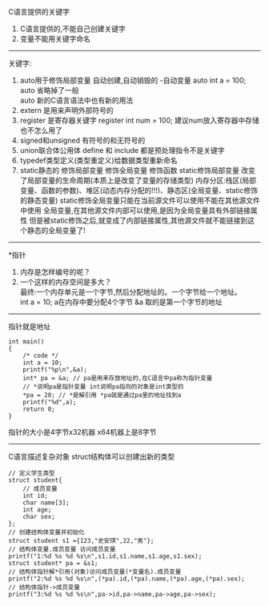 C语言提供的关键字  
1. C语言提供的,不能自己创建关键字  
2. 变量不能用关键字命名  
---
关键字:
1. auto用于修饰局部变量 自动创建,自动销毁的 -自动变量
auto int a = 100; 
auto 省略掉了一般  
auto 新的C语言语法中也有新的用法  
2. extern 是用来声明外部符号的
3. register 是寄存器关键字 register int num = 100; 建议num放入寄存器中存储 也不怎么用了  
4. signed和unsigned 有符号的和无符号的  
5. union联合体公用体 
define 和 include 都是预处理指令不是关键字  
6. typedef类型定义(类型重定义)给数据类型重新命名  
7. static静态的 修饰局部变量 修饰全局变量 修饰函数  static修饰局部变量 改变了局部变量的生命周期(本质上是改变了变量的存储类型) 内存分区:栈区(局部变量、函数的参数)、堆区(动态内存分配的!!!)、静态区(全局变量、static修饰的静态变量)  static修饰全局变量只能在当前源文件可以使用不能在其他源文件中使用
全局变量,在其他源文件内部可以使用,是因为全局变量具有外部链接属性 但是被static修饰之后,就变成了内部链接属性,其他源文件就不能链接到这个静态的全局变量了!  
  
---  
*指针  
1. 内存是怎样编号的呢？  
2. 一个这样的内存空间是多大？  
最终:一个内存单元是一个字节,然后分配地址的。一个字节给一个地址。  
int a = 10; a在内存中要分配4个字节
&a 取的是第一个字节的地址  

---
指针就是地址

    int main()
    {
        /* code */
        int a = 10;
        printf("%p\n",&a);
        int* pa = &a; // pa是用来存放地址的,在C语言中pa称为指针变量
        // *说明pa是指针变量 int说明pa指向的对象是int类型的
        *pa = 20; // *是解引用 *pa就是通过pa里的地址找到a
        printf("%d",a);
        return 0;
    }
指针的大小是4字节x32机器 x64机器上是8字节

---  
C语言描述复杂对象 struct结构体可以创建出新的类型

    // 定义学生类型
    struct student{
        // 成员变量
        int id;
        char name[3];
        int age;
        char sex;
    };
    // 创建结构体变量并初始化
    struct student s1 ={123,"史安琪",22,"男"};
    // 结构体变量.成员变量 访问成员变量
    printf("1:%d %s %d %s\n",s1.id,s1.name,s1.age,s1.sex);
    struct student* pa = &s1;
    // 结构体指针解*引用(对象)访问成员变量(*变量名).成员变量
    printf("2:%d %s %d %s\n",(*pa).id,(*pa).name,(*pa).age,(*pa).sex);
    // 结构体指针->成员变量
    printf("3:%d %s %d %s\n",pa->id,pa->name,pa->age,pa->sex);